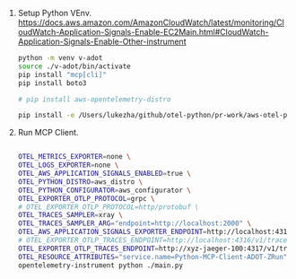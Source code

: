 
1. Setup Python VEnv. 
   https://docs.aws.amazon.com/AmazonCloudWatch/latest/monitoring/CloudWatch-Application-Signals-Enable-EC2Main.html#CloudWatch-Application-Signals-Enable-Other-instrument

    ```sh
    python -m venv v-adot
    source ./v-adot/bin/activate
    pip install "mcp[cli]"
    pip install boto3

    # pip install aws-opentelemetry-distro

    pip install -e /Users/lukezha/github/otel-python/pr-work/aws-otel-python-instrumentation-mcp/aws-opentelemetry-distro


    ```

1. Run MCP Client.

    ```sh

    OTEL_METRICS_EXPORTER=none \
    OTEL_LOGS_EXPORTER=none \
    OTEL_AWS_APPLICATION_SIGNALS_ENABLED=true \
    OTEL_PYTHON_DISTRO=aws_distro \
    OTEL_PYTHON_CONFIGURATOR=aws_configurator \
    OTEL_EXPORTER_OTLP_PROTOCOL=grpc \
    # OTEL_EXPORTER_OTLP_PROTOCOL=http/protobuf \
    OTEL_TRACES_SAMPLER=xray \
    OTEL_TRACES_SAMPLER_ARG="endpoint=http://localhost:2000" \
    OTEL_AWS_APPLICATION_SIGNALS_EXPORTER_ENDPOINT=http://localhost:4316/v1/metrics \
    # OTEL_EXPORTER_OTLP_TRACES_ENDPOINT=http://localhost:4316/v1/traces \
    OTEL_EXPORTER_OTLP_TRACES_ENDPOINT=http://xyz-jaeger-100:4317/v1/traces \
    OTEL_RESOURCE_ATTRIBUTES="service.name=Python-MCP-Client-ADOT-ZRun" \
    opentelemetry-instrument python ./main.py



    ```
